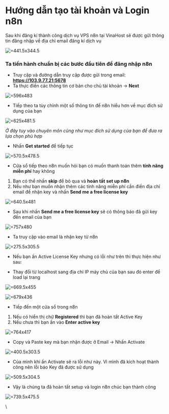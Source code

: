 # Hướng dẫn tạo tài khoản và Login n8n

Sau khi đăng kí thành công dịch vụ VPS n8n tại VinaHost sẽ được gửi thông tin đăng nhập về địa chỉ email đăng kí dịch vụ

 ![](attachments/698bfabf-2168-4b49-a7c1-b22e0952b51e.png " =441.5x344.5")

### Ta tiến hành chuẩn bị các bước đầu tiên để đăng nhập n8n

* Truy cập và đường dẫn truy cập được gửi trong email: **https://103.9.77.21:5678**
* Ta thực điền các thông tin cơ bản cho chủ tài khoản → **Next**

 ![](attachments/4eae4167-4420-4c8a-93cd-d921b465f016.png " =596x483")

* Tiếp theo ta tùy chỉnh một số thông tin để n8n hiểu hơn về mục đích sử dụng của bạn

 ![](attachments/f648c70a-f892-4be5-8dae-e6ec666781a6.png " =625x481.5")

*Ở đây tuy vào chuyên môn cũng như mục đích sử dụng của bạn để đưa ra lựa chọn phù hợp*

* Nhấn **Get started** để tiếp tục

 ![](attachments/99de6c91-96f6-4f2b-91c5-2573c2db021e.png " =570.5x478.5")

* Cửa sổ tiếp theo n8n muốn hỏi bạn có muốn thanh toán thêm **tính năng miễn phí** hay không


1. Bạn có thể nhấn **skip** để bỏ qua và **hoàn tất** **set up n8n**
2. Nếu như bạn muốn nhận thêm các tính năng miễn phí cần điền địa chỉ email để nhận key và nhấn **Send me a free license key**

 ![](attachments/721dcee8-f87d-4f5c-9358-cf751ded8b17.png " =640.5x481")

* Sau khi nhấn **Send me a free license key** sẽ có thông báo đã gửi key đến email của bạn

 ![](attachments/377a59d3-4737-4023-a936-9ef9e95cff18.png " =757x480")

* Ta truy cập vào email là nhận key từ n8n

 ![](attachments/854c21b2-e5d2-462d-bb17-0b90445454f4.png " =275.5x305.5")

* Nếu bạn ấn Active License Key nhưng có lỗi như trên thì thực hiện như sau:


* Thay đổi từ localhost sang địa chỉ IP máy chủ của bạn sau đó enter để load lại trang

 ![](attachments/e31e991a-118d-4b99-bcf7-ff4007a0e8a1.png " =669.5x455")

 ![](attachments/a091ad5a-6a00-416e-a00a-c44d70062dc2.png " =679x436")

* Tiếp đến một cửa sổ trong n8n


1. Nếu có hiển thị chữ **Registered** thì bạn đã hoàn tất Active Key
2. Nếu chưa thì bạn ấn vào **Enter active key**

 ![](attachments/316f8fa3-02ef-465d-88d6-5c3a430d7a33.png " =764x417")

* Copy và Paste key mà bạn nhận được ở Email → Nhấn Activate

 ![](attachments/f17ea99e-1268-47fe-b105-df2e7171f1b0.png " =400.5x303.5")

* Của mình khi ấn Activate sẽ ra lỗi như này. Vì mình đã kích hoạt thành công nên lỗi báo Key đã được sử dụng

 ![](attachments/0abf1f90-a169-4524-8571-45fecf9b21f8.png " =509.5x304.5")

* Vậy là chúng ta đã hoàn tất setup và login n8n chúc bạn thành công

 ![](attachments/b3df8288-ac01-4dd5-b33b-0e43576eee78.png " =739.5x475.5")


\